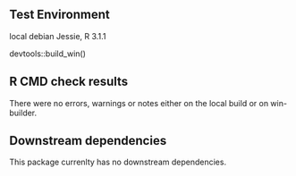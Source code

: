 ## Test Environment

local debian Jessie, R 3.1.1

devtools::build_win()

## R CMD check results

There were no errors, warnings or notes either on the local build or on
win-builder.

## Downstream dependencies

This package currenlty has no downstream dependencies.
